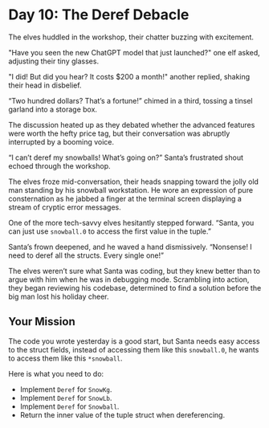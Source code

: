 # Day 10: The Deref Debacle

The elves huddled in the workshop, their chatter buzzing with excitement.

"Have you seen the new ChatGPT model that just launched?" one elf asked, adjusting their tiny glasses.

"I did! But did you hear? It costs $200 a month!" another replied, shaking their head in disbelief.

“Two hundred dollars? That’s a fortune!” chimed in a third, tossing a tinsel garland into a storage box.

The discussion heated up as they debated whether the advanced features were worth the hefty price tag, but their conversation was abruptly interrupted by a booming voice.

“I can’t deref my snowballs! What’s going on?” Santa’s frustrated shout echoed through the workshop.

The elves froze mid-conversation, their heads snapping toward the jolly old man standing by his snowball workstation. He wore an expression of pure consternation as he jabbed a finger at the terminal screen displaying a stream of cryptic error messages.

One of the more tech-savvy elves hesitantly stepped forward. “Santa, you can just use `snowball.0` to access the first value in the tuple.”

Santa’s frown deepened, and he waved a hand dismissively. “Nonsense! I need to deref all the structs. Every single one!”

The elves weren’t sure what Santa was coding, but they knew better than to argue with him when he was in debugging mode. Scrambling into action, they began reviewing his codebase, determined to find a solution before the big man lost his holiday cheer.

## Your Mission

The code you wrote yesterday is a good start, but Santa needs easy access to the struct fields, instead of accessing them like this `snowball.0`, he wants to access them like this `*snowball`.

Here is what you need to do:

- Implement `Deref` for `SnowKg`.
- Implement `Deref` for `SnowLb`.
- Implement `Deref` for `Snowball`.
- Return the inner value of the tuple struct when dereferencing.

